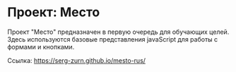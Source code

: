 # Проект: Место

Проект "Место" предназначен в первую очередь для обучающих целей. Здесь используются базовые представления javaScript для работы с формами и кнопками.

Ссылка:
https://serg-zurn.github.io/mesto-rus/